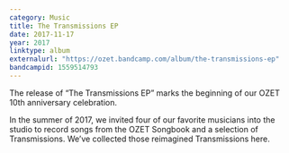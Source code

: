 ```yaml
---
category: Music
title: The Transmissions EP
date: 2017-11-17
year: 2017
linktype: album
externalurl: "https://ozet.bandcamp.com/album/the-transmissions-ep"
bandcampid: 1559514793
---
```


The release of “The Transmissions EP” marks the beginning of our OZET 10th anniversary celebration.

In the summer of 2017, we invited four of our favorite musicians into the studio to record songs from the OZET Songbook and a selection of Transmissions. We’ve collected those reimagined Transmissions here. 
